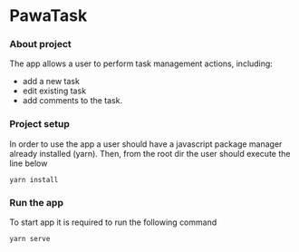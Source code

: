 # PawaTask

### About project

The app allows a user to perform task management actions, including:
- add a new task
- edit existing task
- add comments to the task.

### Project setup
In order to use the app a user should have a javascript package manager already installed (yarn). Then, from the root dir the user should execute the line below
```
yarn install
```

### Run the app
To start app it is required to run the following command
```
yarn serve
```
